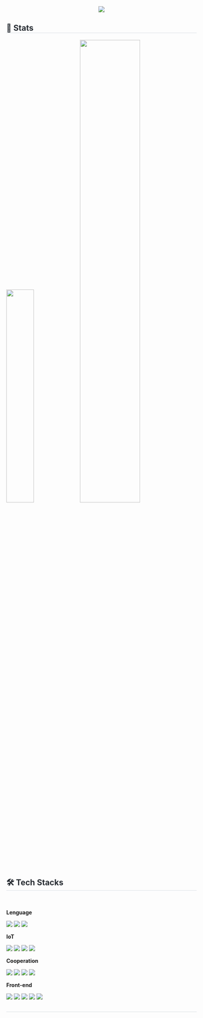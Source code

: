 <div align= "center">
  <img src="https://capsule-render.vercel.app/api?type=soft&color=auto&height=120&text=SMART%20하고싶은%20나&animation=fadeIn&fontColor=ffffff&fontSize=60" />
</div>
<div style="text-align: left;"> 
  <h2 style="border-bottom: 1px solid #d8dee4; color: #282d33;"> 🏅 Stats </h2>
  <img src="https://github-readme-stats.vercel.app/api/top-langs/?username=LJH5&layout=donut&show_icons=true&theme=material-palenight&bg_color=fff&icon_color=58A6FF&text_color=000&title_color=58A6FF&count_private=true&exclude_repo=Face-Transfer-Application" width=38% />
  <img src="https://github-readme-stats.vercel.app/api?username=LJH5&show_icons=true&theme=material-palenight&bg_color=fff&icon_color=58A6FF&text_color=000&title_color=58A6FF&count_private=true" width=56% />
</div>
<div style="text-align: left;"> 
  <div style="font-weight: 700; font-size: 15px; text-align: left; color: #282d33;">  </div> 
</div>
<div style="text-align: left;">
  <h2 style="border-bottom: 1px solid #d8dee4; color: #282d33;"> 🛠️ Tech Stacks </h2> <br> 
  <div style="margin: ; text-align: left;" "text-align: left;">
    <!-- Lenguage -->
    <p><strong>Lenguage</strong></p>
    <img src="https://img.shields.io/badge/Python-3776AB?style=for-the-badge&logo=Python&logoColor=white">
    <img src="https://img.shields.io/badge/C++-00599C?style=for-the-badge&logo=C%2B%2B&logoColor=white">
    <img src="https://img.shields.io/badge/Javascript-F7DF1E?style=for-the-badge&logo=Javascript&logoColor=white">
    <!-- IoT -->
    <p><strong>IoT</strong></p>
    <img src="https://img.shields.io/badge/ros2-%2322314E.svg?&style=for-the-badge&logo=ros&logoColor=white" />
    <img src="https://img.shields.io/badge/Linux-FCC624?style=for-the-badge&logo=Linux&logoColor=white">
    <img src="https://img.shields.io/badge/ubuntu-%23E95420.svg?&style=for-the-badge&logo=ubuntu&logoColor=white" />
    <img src="https://img.shields.io/badge/arduino-%2300979D.svg?&style=for-the-badge&logo=arduino&logoColor=white" />
    <!-- Cooperation -->
    <p><strong>Cooperation</strong></p>
    <img src="https://img.shields.io/badge/Github-181717?style=for-the-badge&logo=Github&logoColor=white">
    <img src="https://img.shields.io/badge/Notion-000000?style=for-the-badge&logo=Notion&logoColor=white">
    <img src="https://img.shields.io/badge/jira-%230052CC.svg?&style=for-the-badge&logo=jira&logoColor=white" />
    <img src="https://img.shields.io/badge/Figma-F24E1E?style=for-the-badge&logo=Figma&logoColor=white">
    <br/>
    <!-- Front-end -->
    <p><strong>Front-end</strong></p>
    <img src="https://img.shields.io/badge/React-61DAFB?style=for-the-badge&logo=React&logoColor=white">
    <img src="https://img.shields.io/badge/Node.js-339933?style=for-the-badge&logo=Node.js&logoColor=white">
    <img src="https://img.shields.io/badge/Vue.js-4FC08D?style=for-the-badge&logo=Vue.js&logoColor=white">
    <img src="https://img.shields.io/badge/css3-%231572B6.svg?&style=for-the-badge&logo=css3&logoColor=white" />
    <img src="https://img.shields.io/badge/html5-%23E34F26.svg?&style=for-the-badge&logo=html5&logoColor=white" />
    <br/>
  </div>
</div>
<h2 style="border-bottom: 1px solid #d8dee4; color: #282d33;">  </h2>  
  
    
